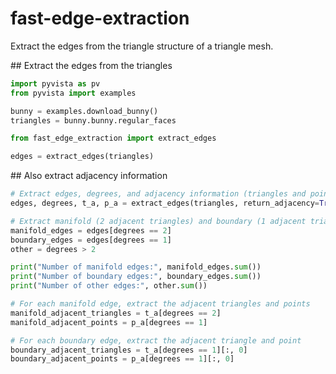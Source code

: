 # fast-edge-extraction

Extract the edges from the triangle structure of a triangle mesh.

## Extract the edges from the triangles

```python
import pyvista as pv
from pyvista import examples

bunny = examples.download_bunny()
triangles = bunny.bunny.regular_faces

from fast_edge_extraction import extract_edges

edges = extract_edges(triangles)
```

## Also extract adjacency information

```python
# Extract edges, degrees, and adjacency information (triangles and points)
edges, degrees, t_a, p_a = extract_edges(triangles, return_adjacency=True)

# Extract manifold (2 adjacent triangles) and boundary (1 adjacent triangle) edges
manifold_edges = edges[degrees == 2]
boundary_edges = edges[degrees == 1]
other = degrees > 2

print("Number of manifold edges:", manifold_edges.sum())
print("Number of boundary edges:", boundary_edges.sum())
print("Number of other edges:", other.sum())

# For each manifold edge, extract the adjacent triangles and points
manifold_adjacent_triangles = t_a[degrees == 2]
manifold_adjacent_points = p_a[degrees == 1]

# For each boundary edge, extract the adjacent triangle and point
boundary_adjacent_triangles = t_a[degrees == 1][:, 0]
boundary_adjacent_points = p_a[degrees == 1][:, 0]
```
